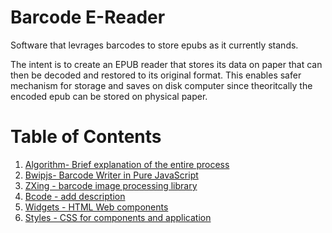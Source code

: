 # Barcode E-Reader

Software that levrages barcodes to store epubs as it currently stands.

The intent is to create an EPUB reader that stores its data on paper that can then be decoded and restored to its original format. This enables safer mechanism for storage and saves on disk computer since theoritcally the encoded epub can be stored on physical paper.


# Table of Contents
1. [Algorithm- Brief explanation of the entire process](link)
1. [Bwipjs- Barcode Writer in Pure JavaScript](link)
1. [ZXing - barcode image processing library](link)
1. [Bcode - add description](link)
1. [Widgets - HTML Web components](https://gitlab.com/dpub/barcode-epub/-/tree/master/www/lib/widgets)
1. [Styles - CSS for components and application](link)


